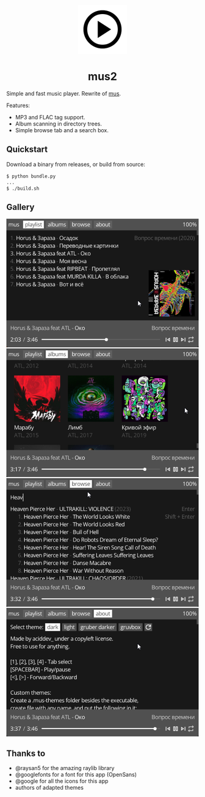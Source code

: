 
<p align=center>
<img alt="logo" src="assets/icon.png" height="128" width="128">
</p>
<h1 align=center>mus2</h1>

Simple and fast music player. Rewrite of [mus](https://github.com/thisisignitedoreo/mus).

Features:
- MP3 and FLAC tag support.
- Album scanning in directory trees.
- Simple browse tab and a search box.

## Quickstart
Download a binary from releases, or build from source:
```console
$ python bundle.py
...
$ ./build.sh
```

## Gallery
![Screenshot 1](screenshots/screenshot1.png)
![Screenshot 2](screenshots/screenshot2.png)
![Screenshot 3](screenshots/screenshot3.png)
![Screenshot 4](screenshots/screenshot4.png)

## Thanks to
- @raysan5 for the amazing raylib library
- @googlefonts for a font for this app (OpenSans)
- @google for all the icons for this app
- authors of adapted themes

